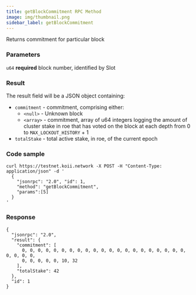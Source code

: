 ```yaml
---
title: getBlockCommitment RPC Method
image: img/thumbnail.png
sidebar_label: getBlockCommitment
---
```


Returns commitment for particular block

### Parameters
`u64` **required**
block number, identified by Slot

### Result

The result field will be a JSON object containing:

*   `commitment` - commitment, comprising either:
    *   `<null>` - Unknown block
    *   `<array>` - commitment, array of u64 integers logging the amount of cluster stake in roe that has voted on the block at each depth from 0 to `MAX_LOCKOUT_HISTORY` + 1
*   `totalStake` - total active stake, in roe, of the current epoch

### Code sample

```
curl https://testnet.koii.network -X POST -H "Content-Type: application/json" -d '
  {
    "jsonrpc": "2.0", "id": 1,
    "method": "getBlockCommitment",
    "params":[5]
  }
'
```


### Response

```
{
  "jsonrpc": "2.0",
  "result": {
    "commitment": [
      0, 0, 0, 0, 0, 0, 0, 0, 0, 0, 0, 0, 0, 0, 0, 0, 0, 0, 0, 0, 0, 0, 0, 0, 0,
      0, 0, 0, 0, 0, 10, 32
    ],
    "totalStake": 42
  },
  "id": 1
}
```
